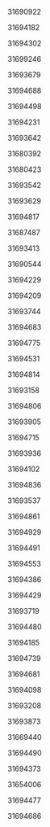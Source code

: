 31690922

31694182

31694302

31699246

31693679

31694688

31694498

31694231

31693642

31680392

31680423

31693542

31693629

31694817

31687487

31693413

31690544

31694229

31694209

31693744

31694683

31694775

31694531

31694814

31693158

31694806

31693905

31694715

31693936

31694102

31694836

31693537

31694861

31694929

31694491

31694553

31694386

31694429

31693719

31694480

31694185

31694739

31694681

31694098

31693208

31693873

31669440

31694490

31694373

31654006

31694477

31694686

